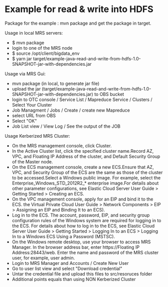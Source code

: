 Example for read & write into HDFS
==================

Package for the example : mvn package and get the package in target.

Usage in local MRS servers:

 - $ mvn package
 - login to one of the MRS node 
 - $ source /opt/client/bigdata_env
 - $ yarn jar target/example-java-read-and-write-from-hdfs-1.0-SNAPSHOT-jar-with-dependencies.jar

Usage via MRS Gui:

 - mvn package (in local, to generate jar file)
 - upload the jar (target/example-java-read-and-write-from-hdfs-1.0-SNAPSHOT-jar-with-dependencies.jar) to OBS bucket 
 - login to OTC console / Service List / Mapreduce Service / Clusters / Select Your Cluster
 - Job Managment / Jobs / Create / create new Mapreduce
 - select URL from OBS 
 - Select "OK"
 - Job List view / View Log / See the output of the JOB 

Usage Kerberized  MRS Cluster:

 - On the MRS management console, click Cluster.
 - In the Active Cluster list, click the specified cluster name.Record AZ, VPC, and Floating IP Address of the cluster, and Default Security Group of the Master node.
 - On the ECS management console, create a new ECS.Ensure that AZ, VPC, and Security Group of the ECS are the same as those of the cluster to be accessed.Select a Windows public image. For example, select the Enterprise_Windows_STD_2012R2_* enterprise image.For details about other parameter configurations, see Elastic Cloud Server User Guide > Getting Started > Creating an ECS.
 - On the VPC management console, apply for an EIP and bind it to the ECS. the Virtual Private Cloud User Guide > Network Components > EIP > Assigning an EIP and Binding It to an ECS).
 - Log in to the ECS. The account, password, EIP, and security group configuration rules of the Windows system are required for logging in to the ECS. For details about how to log in to the ECS, see Elastic Cloud Server User Guide > Getting Started > Logging In to an ECS > Logging In to a Windows ECS Using a Password (MSTSC).
  - On the Windows remote desktop, use your browser to access MRS Manager. In the browser address bar, enter https://Floating IP Address:28443/web. Enter the name and password of the MRS cluster user, for example, user admin.
  - Login to MRS Manager and Accounts / Create New User
  - Go to user list view and select "Download credential"
  - Untar the credential file and upload this files to src/resoruces folder
  - Additional points equals than using NON Kerberized Cluster

